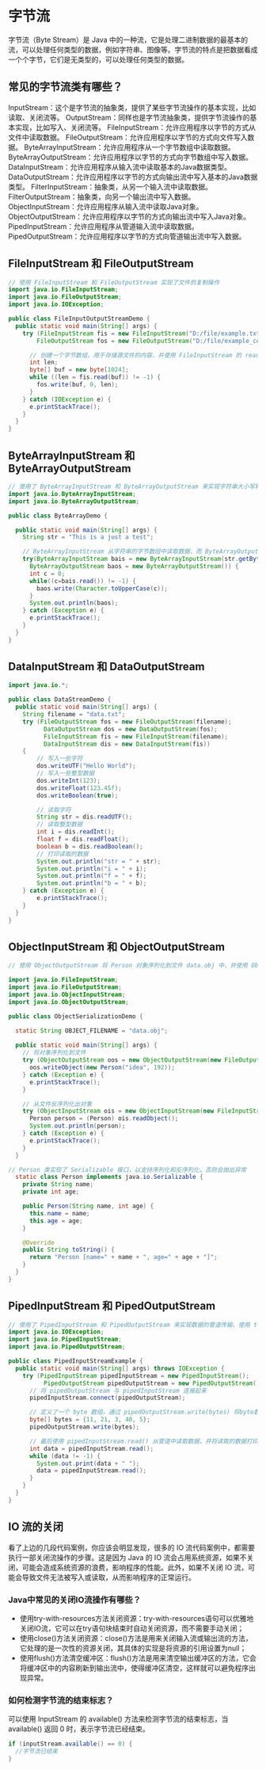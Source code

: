 # 字节流

字节流（Byte Stream）是 Java 中的一种流，它是处理二进制数据的最基本的流，可以处理任何类型的数据，例如字符串、图像等。字节流的特点是把数据看成一个个字节，它们是无类型的，可以处理任何类型的数据。

## 常见的字节流类有哪些？

InputStream：这个是字节流的抽象类，提供了某些字节流操作的基本实现，比如读取、关闭流等。
OutputStream：同样也是字节流抽象类，提供字节流操作的基本实现，比如写入、关闭流等。
FileInputStream：允许应用程序以字节的方式从文件中读取数据。
FileOutputStream：允许应用程序以字节的方式向文件写入数据。
ByteArrayInputStream：允许应用程序从一个字节数组中读取数据。
ByteArrayOutputStream：允许应用程序以字节的方式向字节数组中写入数据。
DataInputStream：允许应用程序从输入流中读取基本的Java数据类型。
DataOutputStream：允许应用程序以字节的方式向输出流中写入基本的Java数据类型。
FilterInputStream：抽象类，从另一个输入流中读取数据。
FilterOutputStream：抽象类，向另一个输出流中写入数据。
ObjectInputStream：允许应用程序从输入流中读取Java对象。
ObjectOutputStream：允许应用程序以字节的方式向输出流中写入Java对象。
PipedInputStream：允许应用程序从管道输入流中读取数据。
PipedOutputStream：允许应用程序以字节的方式向管道输出流中写入数据。

## FileInputStream 和 FileOutputStream

```java
// 使用 FileInputStream 和 FileOutputStream 实现了文件的复制操作
import java.io.FileInputStream;
import java.io.FileOutputStream;
import java.io.IOException;

public class FileInputOutputStreamDemo {
  public static void main(String[] args) {
    try (FileInputStream fis = new FileInputStream("D:/file/example.txt"); 
        FileOutputStream fos = new FileOutputStream("D:/file/example_copy.txt")) {

      // 创建一个字节数组，用于存储源文件的内容，并使用 FileInputStream 的 read() 方法将源文件的内容读取到该字节数组中，最后使用 FileOutputStream 的 write() 方法将该字节数组中的内容写入到目标文件中。
      int len;
      byte[] buf = new byte[1024];
      while ((len = fis.read(buf)) != -1) {
        fos.write(buf, 0, len);
      }
    } catch (IOException e) {
      e.printStackTrace();
    } 
  }
}
```

## ByteArrayInputStream 和 ByteArrayOutputStream

```java
// 使用了 ByteArrayInputStream 和 ByteArrayOutputStream 来实现字符串大小写转换的功能
import java.io.ByteArrayInputStream;
import java.io.ByteArrayOutputStream; 

public class ByteArrayDemo { 

  public static void main(String[] args) {
    String str = "This is a just a test"; 

    // ByteArrayInputStream 从字符串的字节数组中读取数据，而 ByteArrayOutputStream 通过写入 Character.toUpperCase 方法将小写字母转换为大写，并将结果写入 ByteArrayOutputStream中。最后通过调用 baos.toString() 方法将转换后的字符串打印出来。
    try(ByteArrayInputStream bais = new ByteArrayInputStream(str.getBytes());
      ByteArrayOutputStream baos = new ByteArrayOutputStream()) {
      int c = 0;
      while((c=bais.read()) != -1) {
        baos.write(Character.toUpperCase(c)); 
      }
      System.out.println(baos);
    } catch (Exception e) { 
      e.printStackTrace(); 
    }
  }
}
```

## DataInputStream 和 DataOutputStream

```java
import java.io.*;

public class DataStreamDemo {
  public static void main(String[] args) {
    String filename = "data.txt";
    try (FileOutputStream fos = new FileOutputStream(filename);
          DataOutputStream dos = new DataOutputStream(fos);
          FileInputStream fis = new FileInputStream(filename);
          DataInputStream dis = new DataInputStream(fis))
    {
        // 写入一些字符
        dos.writeUTF("Hello World");
        // 写入一些整型数据
        dos.writeInt(123);
        dos.writeFloat(123.45f);
        dos.writeBoolean(true);

        // 读取字符
        String str = dis.readUTF();
        // 读取整型数据
        int i = dis.readInt();
        float f = dis.readFloat();
        boolean b = dis.readBoolean();
        // 打印读取的数据
        System.out.println("str = " + str);
        System.out.println("i = " + i);
        System.out.println("f = " + f);
        System.out.println("b = " + b);
    } catch (Exception e) {
        e.printStackTrace();
    }
  }
}
```

## ObjectInputStream 和 ObjectOutputStream

```java
// 使用 ObjectOutputStream 将 Person 对象序列化到文件 data.obj 中，并使用 ObjectInputStream 从 data.obj 文件反序列化出Person对象，并打印出Person对象的信息

import java.io.FileInputStream;
import java.io.FileOutputStream;
import java.io.ObjectInputStream;
import java.io.ObjectOutputStream;

public class ObjectSerializationDemo {

  static String OBJECT_FILENAME = "data.obj";
  
  public static void main(String[] args) {
    // 将对象序列化到文件
    try (ObjectOutputStream oos = new ObjectOutputStream(new FileOutputStream(OBJECT_FILENAME))) {
      oos.writeObject(new Person("idea", 192));
    } catch (Exception e) {
      e.printStackTrace();
    }

    // 从文件反序列化出对象
    try (ObjectInputStream ois = new ObjectInputStream(new FileInputStream(OBJECT_FILENAME))) {
      Person person = (Person) ois.readObject();
      System.out.println(person);
    } catch (Exception e) {
      e.printStackTrace();
    }
  }

// Person 类实现了 Serializable 接口，以支持序列化和反序列化，否则会抛出异常  
  static class Person implements java.io.Serializable {
    private String name;
    private int age;

    public Person(String name, int age) {
      this.name = name;
      this.age = age;
    }

    @Override
    public String toString() {
      return "Person [name=" + name + ", age=" + age + "]";
    }
  }
}
```

## PipedInputStream 和 PipedOutputStream

```java
// 使用了 PipedInputStream 和 PipedOutputStream 来实现数据的管道传输，使用 try-with-resources 去实现资源的自动关闭。
import java.io.IOException;
import java.io.PipedInputStream;
import java.io.PipedOutputStream;

public class PipedInputStreamExample {
  public static void main(String[] args) throws IOException {
    try (PipedInputStream pipedInputStream = new PipedInputStream();
          PipedOutputStream pipedOutputStream = new PipedOutputStream()) {
      // 将 pipedOutputStream 与 pipedInputStream 连接起来 
      pipedInputStream.connect(pipedOutputStream);

      // 定义了一个 byte 数组，通过 pipedOutputStream.write(bytes) 将byte数组中的内容写入管道
      byte[] bytes = {11, 21, 3, 40, 5};
      pipedOutputStream.write(bytes);

      // 最后使用 pipedInputStream.read() 从管道中读取数据，并将读取的数据打印出来。
      int data = pipedInputStream.read();
      while (data != -1) {
        System.out.print(data + " ");
        data = pipedInputStream.read();
      }
    }
  }
}

```

## IO 流的关闭

看了上边的几段代码案例，你应该会明显发现，很多的 IO 流代码案例中，都需要执行一部关闭流操作的步骤。这是因为 Java 的 IO 流会占用系统资源，如果不关闭，可能会造成系统资源的浪费，影响程序的性能。此外，如果不关闭 IO 流，可能会导致文件无法被写入或读取，从而影响程序的正常运行。

### Java中常见的关闭IO流操作有哪些？

- 使用try-with-resources方法关闭资源：try-with-resources语句可以优雅地关闭IO流，它可以在try语句块结束时自动关闭资源，而不需要手动关闭；
- 使用close()方法关闭资源：close()方法是用来关闭输入流或输出流的方法，它处理的是一次性的资源关闭，其具体的实现是将资源的引用设置为null；
- 使用flush()方法清空缓冲区：flush()方法是用来清空输出缓冲区的方法，它会将缓冲区中的内容刷新到输出流中，使得缓冲区清空，这样就可以避免程序出现异常。

### 如何检测字节流的结束标志？

可以使用 InputStream 的 available() 方法来检测字节流的结束标志，当 available() 返回 0 时，表示字节流已经结束。

```java
if (inputStream.available() == 0) {
  //字节流已结束
}
```
